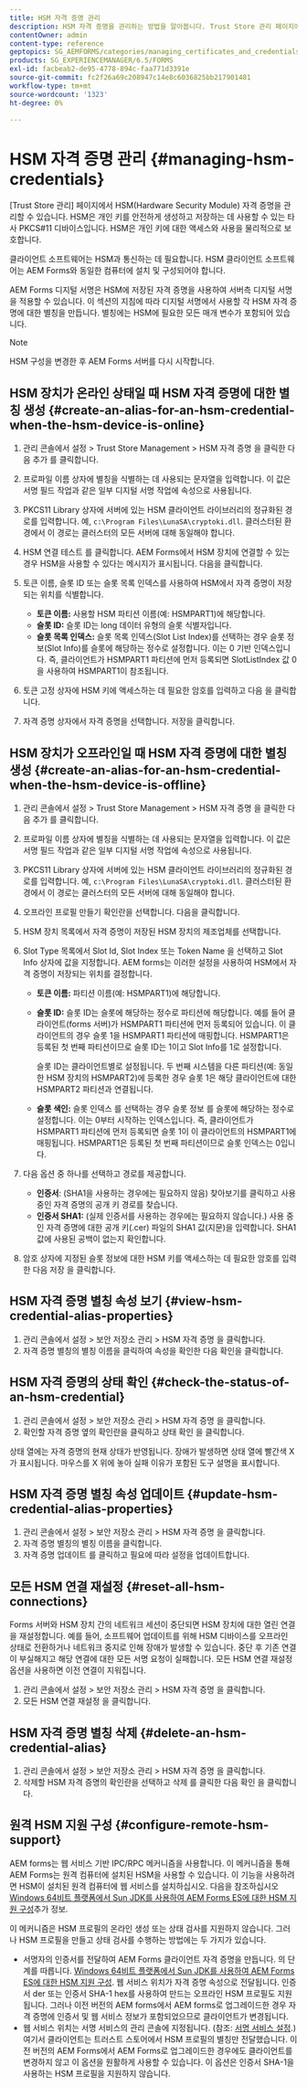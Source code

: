 ```yaml
---
title: HSM 자격 증명 관리
description: HSM 자격 증명을 관리하는 방법을 알아봅니다. Trust Store 관리 페이지에서 HSM을 관리할 수 있습니다. HSM 구성 요소를 보고, 확인하고, 업데이트하고, 재설정하고, 삭제할 수 있습니다.
contentOwner: admin
content-type: reference
geptopics: SG_AEMFORMS/categories/managing_certificates_and_credentials
products: SG_EXPERIENCEMANAGER/6.5/FORMS
exl-id: facbeab2-de95-4778-894c-faa771d3391e
source-git-commit: fc2f26a69c208947c14e8c6036825bb217901481
workflow-type: tm+mt
source-wordcount: '1323'
ht-degree: 0%

---
```


# HSM 자격 증명 관리 {#managing-hsm-credentials}

[Trust Store 관리] 페이지에서 HSM(Hardware Security Module) 자격 증명을 관리할 수 있습니다. HSM은 개인 키를 안전하게 생성하고 저장하는 데 사용할 수 있는 타사 PKCS#11 디바이스입니다. HSM은 개인 키에 대한 액세스와 사용을 물리적으로 보호합니다.

클라이언트 소프트웨어는 HSM과 통신하는 데 필요합니다. HSM 클라이언트 소프트웨어는 AEM Forms와 동일한 컴퓨터에 설치 및 구성되어야 합니다.

AEM Forms 디지털 서명은 HSM에 저장된 자격 증명을 사용하여 서버측 디지털 서명을 적용할 수 있습니다. 이 섹션의 지침에 따라 디지털 서명에서 사용할 각 HSM 자격 증명에 대한 별칭을 만듭니다. 별칭에는 HSM에 필요한 모든 매개 변수가 포함되어 있습니다.

>[!NOTE]
>
>HSM 구성을 변경한 후 AEM Forms 서버를 다시 시작합니다.

## HSM 장치가 온라인 상태일 때 HSM 자격 증명에 대한 별칭 생성 {#create-an-alias-for-an-hsm-credential-when-the-hsm-device-is-online}

1. 관리 콘솔에서 설정 > Trust Store Management > HSM 자격 증명 을 클릭한 다음 추가 를 클릭합니다.
1. 프로파일 이름 상자에 별칭을 식별하는 데 사용되는 문자열을 입력합니다. 이 값은 서명 필드 작업과 같은 일부 디지털 서명 작업에 속성으로 사용됩니다.
1. PKCS11 Library 상자에 서버에 있는 HSM 클라이언트 라이브러리의 정규화된 경로를 입력합니다. 예, `c:\Program Files\LunaSA\cryptoki.dll`. 클러스터된 환경에서 이 경로는 클러스터의 모든 서버에 대해 동일해야 합니다.
1. HSM 연결 테스트 를 클릭합니다. AEM Forms에서 HSM 장치에 연결할 수 있는 경우 HSM을 사용할 수 있다는 메시지가 표시됩니다. 다음을 클릭합니다.
1. 토큰 이름, 슬롯 ID 또는 슬롯 목록 인덱스를 사용하여 HSM에서 자격 증명이 저장되는 위치를 식별합니다.

   * **토큰 이름:** 사용할 HSM 파티션 이름(예: HSMPART1)에 해당합니다.
   * **슬롯 ID:** 슬롯 ID는 long 데이터 유형의 슬롯 식별자입니다.
   * **슬롯 목록 인덱스:** 슬롯 목록 인덱스(Slot List Index)를 선택하는 경우 슬롯 정보(Slot Info)를 슬롯에 해당하는 정수로 설정합니다. 이는 0 기반 인덱스입니다. 즉, 클라이언트가 HSMPART1 파티션에 먼저 등록되면 SlotListIndex 값 0을 사용하여 HSMPART1이 참조됩니다.

1. 토큰 고정 상자에 HSM 키에 액세스하는 데 필요한 암호를 입력하고 다음 을 클릭합니다.
1. 자격 증명 상자에서 자격 증명을 선택합니다. 저장을 클릭합니다.

## HSM 장치가 오프라인일 때 HSM 자격 증명에 대한 별칭 생성 {#create-an-alias-for-an-hsm-credential-when-the-hsm-device-is-offline}

1. 관리 콘솔에서 설정 > Trust Store Management > HSM 자격 증명 을 클릭한 다음 추가 를 클릭합니다.
1. 프로파일 이름 상자에 별칭을 식별하는 데 사용되는 문자열을 입력합니다. 이 값은 서명 필드 작업과 같은 일부 디지털 서명 작업에 속성으로 사용됩니다.
1. PKCS11 Library 상자에 서버에 있는 HSM 클라이언트 라이브러리의 정규화된 경로를 입력합니다. 예, `c:\Program Files\LunaSA\cryptoki.dll`. 클러스터된 환경에서 이 경로는 클러스터의 모든 서버에 대해 동일해야 합니다.
1. 오프라인 프로필 만들기 확인란을 선택합니다. 다음을 클릭합니다.
1. HSM 장치 목록에서 자격 증명이 저장된 HSM 장치의 제조업체를 선택합니다.
1. Slot Type 목록에서 Slot Id, Slot Index 또는 Token Name 을 선택하고 Slot Info 상자에 값을 지정합니다. AEM forms는 이러한 설정을 사용하여 HSM에서 자격 증명이 저장되는 위치를 결정합니다.

   * **토큰 이름:** 파티션 이름(예: HSMPART1)에 해당합니다.
   * **슬롯 ID:** 슬롯 ID는 슬롯에 해당하는 정수로 파티션에 해당합니다. 예를 들어 클라이언트(forms 서버)가 HSMPART1 파티션에 먼저 등록되어 있습니다. 이 클라이언트의 경우 슬롯 1을 HSMPART1 파티션에 매핑합니다. HSMPART1은 등록된 첫 번째 파티션이므로 슬롯 ID는 1이고 Slot Info를 1로 설정합니다.

     슬롯 ID는 클라이언트별로 설정됩니다. 두 번째 시스템을 다른 파티션(예: 동일한 HSM 장치의 HSMPART2)에 등록한 경우 슬롯 1은 해당 클라이언트에 대한 HSMPART2 파티션과 연결됩니다.

   * **슬롯 색인:** 슬롯 인덱스 를 선택하는 경우 슬롯 정보 를 슬롯에 해당하는 정수로 설정합니다. 이는 0부터 시작하는 인덱스입니다. 즉, 클라이언트가 HSMPART1 파티션에 먼저 등록되면 슬롯 1이 이 클라이언트의 HSMPART1에 매핑됩니다. HSMPART1은 등록된 첫 번째 파티션이므로 슬롯 인덱스는 0입니다.

1. 다음 옵션 중 하나를 선택하고 경로를 제공합니다.

   * **인증서**: (SHA1을 사용하는 경우에는 필요하지 않음) 찾아보기를 클릭하고 사용 중인 자격 증명의 공개 키 경로를 찾습니다.
   * **인증서 SHA1:** (실제 인증서를 사용하는 경우에는 필요하지 않습니다.) 사용 중인 자격 증명에 대한 공개 키(.cer) 파일의 SHA1 값(지문)을 입력합니다. SHA1 값에 사용된 공백이 없는지 확인합니다.

1. 암호 상자에 지정된 슬롯 정보에 대한 HSM 키를 액세스하는 데 필요한 암호를 입력한 다음 저장 을 클릭합니다.

## HSM 자격 증명 별칭 속성 보기 {#view-hsm-credential-alias-properties}

1. 관리 콘솔에서 설정 > 보안 저장소 관리 > HSM 자격 증명 을 클릭합니다.
1. 자격 증명 별칭의 별칭 이름을 클릭하여 속성을 확인한 다음 확인을 클릭합니다.

## HSM 자격 증명의 상태 확인 {#check-the-status-of-an-hsm-credential}

1. 관리 콘솔에서 설정 > 보안 저장소 관리 > HSM 자격 증명 을 클릭합니다.
1. 확인할 자격 증명 옆의 확인란을 클릭하고 상태 확인 을 클릭합니다.

상태 열에는 자격 증명의 현재 상태가 반영됩니다. 장애가 발생하면 상태 열에 빨간색 X 가 표시됩니다. 마우스를 X 위에 놓아 실패 이유가 포함된 도구 설명을 표시합니다.

## HSM 자격 증명 별칭 속성 업데이트 {#update-hsm-credential-alias-properties}

1. 관리 콘솔에서 설정 > 보안 저장소 관리 > HSM 자격 증명 을 클릭합니다.
1. 자격 증명 별칭의 별칭 이름을 클릭합니다.
1. 자격 증명 업데이트 를 클릭하고 필요에 따라 설정을 업데이트합니다.

## 모든 HSM 연결 재설정 {#reset-all-hsm-connections}

Forms 서버와 HSM 장치 간의 네트워크 세션이 중단되면 HSM 장치에 대한 열린 연결을 재설정합니다. 예를 들어, 소프트웨어 업데이트를 위해 HSM 디바이스를 오프라인 상태로 전환하거나 네트워크 중지로 인해 장애가 발생할 수 있습니다. 중단 후 기존 연결이 부실해지고 해당 연결에 대한 모든 서명 요청이 실패합니다. 모든 HSM 연결 재설정 옵션을 사용하면 이전 연결이 지워집니다.

1. 관리 콘솔에서 설정 > 보안 저장소 관리 > HSM 자격 증명 을 클릭합니다.
1. 모든 HSM 연결 재설정 을 클릭합니다.

## HSM 자격 증명 별칭 삭제 {#delete-an-hsm-credential-alias}

1. 관리 콘솔에서 설정 > 보안 저장소 관리 > HSM 자격 증명 을 클릭합니다.
1. 삭제할 HSM 자격 증명의 확인란을 선택하고 삭제 를 클릭한 다음 확인 을 클릭합니다.

## 원격 HSM 지원 구성 {#configure-remote-hsm-support}

AEM forms는 웹 서비스 기반 IPC/RPC 메커니즘을 사용합니다. 이 메커니즘을 통해 AEM Forms는 원격 컴퓨터에 설치된 HSM을 사용할 수 있습니다. 이 기능을 사용하려면 HSM이 설치된 원격 컴퓨터에 웹 서비스를 설치하십시오. 다음을 참조하십시오 [Windows 64비트 플랫폼에서 Sun JDK를 사용하여 AEM Forms ES에 대한 HSM 지원 구성](https://kb2.adobe.com/cps/808/cpsid_80835.html)추가 정보.

이 메커니즘은 HSM 프로필의 온라인 생성 또는 상태 검사를 지원하지 않습니다. 그러나 HSM 프로필을 만들고 상태 검사를 수행하는 방법에는 두 가지가 있습니다.

* 서명자의 인증서를 전달하여 AEM Forms 클라이언트 자격 증명을 만듭니다. 의 단계를 따릅니다. [Windows 64비트 플랫폼에서 Sun JDK를 사용하여 AEM Forms ES에 대한 HSM 지원 구성](https://kb2.adobe.com/cps/808/cpsid_80835.html). 웹 서비스 위치가 자격 증명 속성으로 전달됩니다. 인증서 der 또는 인증서 SHA-1 hex를 사용하여 만드는 오프라인 HSM 프로필도 지원됩니다. 그러나 이전 버전의 AEM forms에서 AEM forms로 업그레이드한 경우 자격 증명에 인증서 및 웹 서비스 정보가 포함되었으므로 클라이언트가 변경됩니다.
* 웹 서비스 위치는 서명 서비스의 관리 콘솔에 지정됩니다. (참조: [서명 서비스 설정](/help/forms/using/admin-help/configure-service-settings.md#signature-service-settings).) 여기서 클라이언트는 트러스트 스토어에서 HSM 프로필의 별칭만 전달했습니다. 이전 버전의 AEM Forms에서 AEM Forms로 업그레이드한 경우에도 클라이언트를 변경하지 않고 이 옵션을 원활하게 사용할 수 있습니다. 이 옵션은 인증서 SHA-1을 사용하는 HSM 프로필을 지원하지 않습니다.
